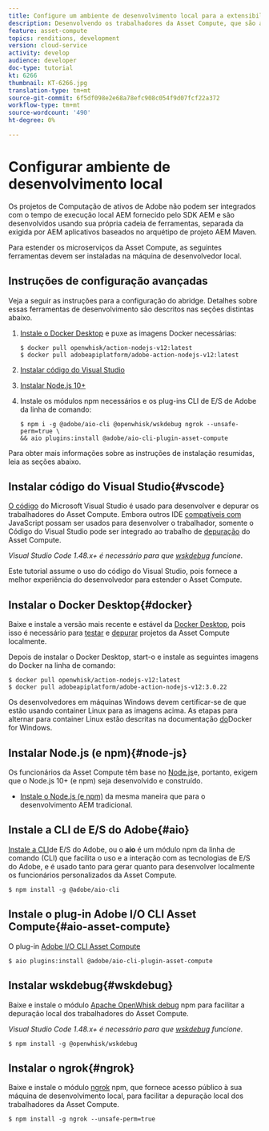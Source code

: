 ```yaml
---
title: Configure um ambiente de desenvolvimento local para a extensibilidade da Computação de ativos
description: Desenvolvendo os trabalhadores da Asset Compute, que são aplicativos JavaScript Node.js, exigem ferramentas de desenvolvimento específicas que diferem do desenvolvimento tradicional de AEM, desde Node.js e vários módulos npm até o Docker Desktop e o Código do Microsoft Visual Studio.
feature: asset-compute
topics: renditions, development
version: cloud-service
activity: develop
audience: developer
doc-type: tutorial
kt: 6266
thumbnail: KT-6266.jpg
translation-type: tm+mt
source-git-commit: 6f5df098e2e68a78efc908c054f9d07fcf22a372
workflow-type: tm+mt
source-wordcount: '490'
ht-degree: 0%

---
```



# Configurar ambiente de desenvolvimento local

Os projetos de Computação de ativos de Adobe não podem ser integrados com o tempo de execução local AEM fornecido pelo SDK AEM e são desenvolvidos usando sua própria cadeia de ferramentas, separada da exigida por AEM aplicativos baseados no arquétipo de projeto AEM Maven.

Para estender os microserviços da Asset Compute, as seguintes ferramentas devem ser instaladas na máquina de desenvolvedor local.

## Instruções de configuração avançadas

Veja a seguir as instruções para a configuração do abridge. Detalhes sobre essas ferramentas de desenvolvimento são descritos nas seções distintas abaixo.

1. [Instale o Docker Desktop](https://www.docker.com/products/docker-desktop) e puxe as imagens Docker necessárias:

   ```
   $ docker pull openwhisk/action-nodejs-v12:latest
   $ docker pull adobeapiplatform/adobe-action-nodejs-v12:latest
   ```

1. [Instalar código do Visual Studio](https://code.visualstudio.com/download)
1. [Instalar Node.js 10+](../../local-development-environment/development-tools.md#node-js)
1. Instale os módulos npm necessários e os plug-ins CLI de E/S de Adobe da linha de comando:

   ```
   $ npm i -g @adobe/aio-cli @openwhisk/wskdebug ngrok --unsafe-perm=true \
   && aio plugins:install @adobe/aio-cli-plugin-asset-compute
   ```

Para obter mais informações sobre as instruções de instalação resumidas, leia as seções abaixo.

## Instalar código do Visual Studio{#vscode}

[O código](https://code.visualstudio.com/download) do Microsoft Visual Studio é usado para desenvolver e depurar os trabalhadores do Asset Compute. Embora outros IDE [compatíveis com](../../local-development-environment/development-tools.md#set-up-the-development-ide) JavaScript possam ser usados para desenvolver o trabalhador, somente o Código do Visual Studio pode ser integrado ao trabalho de [depuração](../test-debug/debug.md) do Asset Compute.

_Visual Studio Code 1.48.x+ é necessário para que [wskdebug](#wskdebug) funcione._

Este tutorial assume o uso do código do Visual Studio, pois fornece a melhor experiência do desenvolvedor para estender o Asset Compute.

## Instalar o Docker Desktop{#docker}

Baixe e instale a versão mais recente e estável da [Docker Desktop](https://www.docker.com/products/docker-desktop), pois isso é necessário para [testar](../test-debug/test.md) e [depurar](../test-debug/debug.md) projetos da Asset Compute localmente.

Depois de instalar o Docker Desktop, start-o e instale as seguintes imagens do Docker na linha de comando:

```
$ docker pull openwhisk/action-nodejs-v12:latest
$ docker pull adobeapiplatform/adobe-action-nodejs-v12:3.0.22
```

Os desenvolvedores em máquinas Windows devem certificar-se de que estão usando container Linux para as imagens acima. As etapas para alternar para container Linux estão descritas na documentação [do](https://docs.docker.com/docker-for-windows/)Docker for Windows.

## Instalar Node.js (e npm){#node-js}

Os funcionários da Asset Compute têm base no [Node.js](https://nodejs.org/)e, portanto, exigem que o Node.js 10+ (e npm) seja desenvolvido e construído.

+ [Instale o Node.js (e npm)](../../local-development-environment/development-tools.md#node-js) da mesma maneira que para o desenvolvimento AEM tradicional.

## Instale a CLI de E/S do Adobe{#aio}

[Instale a CLI](../../local-development-environment/development-tools.md#aio-cli)de E/S do Adobe, ou o __aio__ é um módulo npm da linha de comando (CLI) que facilita o uso e a interação com as tecnologias de E/S do Adobe, e é usado tanto para gerar quanto para desenvolver localmente os funcionários personalizados da Asset Compute.

```
$ npm install -g @adobe/aio-cli
```

## Instale o plug-in Adobe I/O CLI Asset Compute{#aio-asset-compute}

O plug-in [Adobe I/O CLI Asset Compute](https://github.com/adobe/aio-cli-plugin-asset-compute)

```
$ aio plugins:install @adobe/aio-cli-plugin-asset-compute
```

## Instalar wskdebug{#wskdebug}

Baixe e instale o módulo [Apache OpenWhisk debug](https://www.npmjs.com/package/@openwhisk/wskdebug) npm para facilitar a depuração local dos trabalhadores do Asset Compute.

_Visual Studio Code 1.48.x+ é necessário para que [wskdebug](#wskdebug) funcione._

```
$ npm install -g @openwhisk/wskdebug
```

## Instalar o ngrok{#ngrok}

Baixe e instale o módulo [ngrok](https://www.npmjs.com/package/ngrok) npm, que fornece acesso público à sua máquina de desenvolvimento local, para facilitar a depuração local dos trabalhadores da Asset Compute.

```
$ npm install -g ngrok --unsafe-perm=true
```
